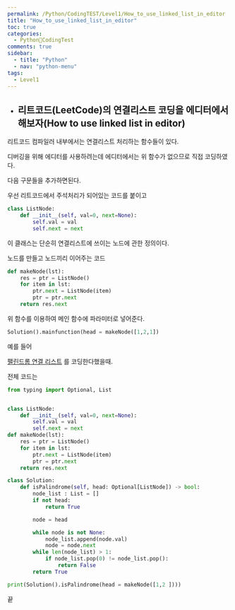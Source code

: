 ```yaml
---
permalink: /Python/CodingTEST/Level1/How_to_use_linked_list_in_editor
title: "How_to_use_linked_list_in_editor"
toc: true
categories:
  - Python🐸CodingTest
comments: true
sidebar:
  - title: "Python"
  - nav: "python-menu"
tags:
  - Level1
---
```


- ## 리트코드(LeetCode)의 연결리스트 코딩을 에디터에서 해보자(How to use linked list in editor)

리트코드 컴파일러 내부에서는 연결리스트 처리하는 함수들이 있다.

디버깅을 위해 에디터를 사용하려는데 에디터에서는 위 함수가 없으므로 직접 코딩하였다.

다음 구문들을 추가하면된다.

우선 리트코드에서 주석처리가 되어있는 코드를 붙이고

```python
class ListNode:
    def __init__(self, val=0, next=None):
        self.val = val
        self.next = next
```

이 클래스는 단순히 연결리스트에 쓰이는 노드에 관한 정의이다.

노드를 만들고 노드끼리 이어주는 코드

```python
def makeNode(lst):
    res = ptr = ListNode()
    for item in lst:
        ptr.next = ListNode(item)
        ptr = ptr.next
    return res.next
```

위 함수를 이용하여 메인 함수에 파라미터로 넣어준다.

```python
Solution().mainfunction(head = makeNode([1,2,1])
```

예를 들어

[팰린드롬 연결 리스트](https://leetcode.com/problems/palindrome-linked-list/) 를 코딩한다했을때.

전체 코드는

```python
from typing import Optional, List


class ListNode:
    def __init__(self, val=0, next=None):
        self.val = val
        self.next = next
def makeNode(lst):
    res = ptr = ListNode()
    for item in lst:
        ptr.next = ListNode(item)
        ptr = ptr.next
    return res.next

class Solution:
    def isPalindrome(self, head: Optional[ListNode]) -> bool:
        node_list : List = []
        if not head:
            return True

        node = head

        while node is not None:
            node_list.append(node.val)
            node = node.next
        while len(node_list) > 1:
            if node_list.pop(0) != node_list.pop():
                return False
        return True

print(Solution().isPalindrome(head = makeNode([1,2 ])))
```

끝
